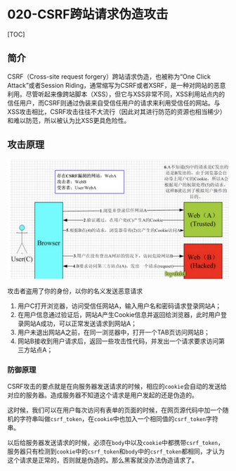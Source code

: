 # 020-CSRF跨站请求伪造攻击

[TOC]

## 简介

CSRF（Cross-site request forgery）跨站请求伪造，也被称为“One Click Attack”或者Session Riding，通常缩写为CSRF或者XSRF，是一种对网站的恶意利用。尽管听起来像跨站脚本（XSS），但它与XSS非常不同，XSS利用站点内的信任用户，而CSRF则通过伪装来自受信任用户的请求来利用受信任的网站。与XSS攻击相比，CSRF攻击往往不大流行（因此对其进行防范的资源也相当稀少）和难以防范，所以被认为比XSS更具危险性。

## 攻击原理

![image-20220422054818672](assets/image-20220422054818672.png)

攻击者盗用了你的身份，以你的名义发送恶意请求

1. 用户C打开浏览器，访问受信任网站A，输入用户名和密码请求登录网站A；
2. 在用户信息通过验证后，网站A产生Cookie信息并返回给浏览器，此时用户登录网站A成功，可以正常发送请求到网站A；
3. 用户未退出网站A之前，在同一浏览器中，打开一个TAB页访问网站B；
4. 网站B接收到用户请求后，返回一些攻击性代码，并发出一个请求要求访问第三方站点A；

### 防御原理

CSRF攻击的要点就是在向服务器发送请求的时候，相应的`cookie`会自动的发送给对应的服务器。造成服务器不知道这个请求是用户发起的还是伪造的。

这时候，我们可以在用户每次访问有表单的页面的时候，在网页源代码中加一个随机的字符串叫做`csrf_token`，在`cookie`中也加入一个相同值的`csrf_token`字符串。

以后给服务器发送请求的时候，必须在`body`中以及`cookie`中都携带`csrf_token`，服务器只有检测到`cookie`中的`csrf_token`和`body`中的`csrf_token`都相同，才认为这个请求是正常的，否则就是伪造的。那么黑客就没办法伪造请求了。